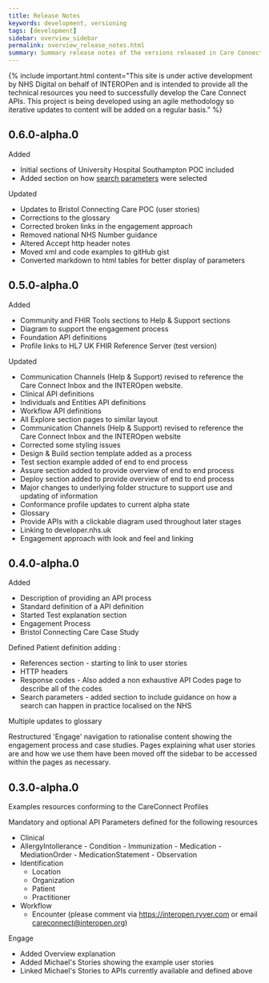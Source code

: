 ```yaml
---
title: Release Notes
keywords: development, versioning
tags: [development]
sidebar: overview_sidebar
permalink: overview_release_notes.html
summary: Summary release notes of the versions released in Care Connect API Implementation Guide
---
```


{% include important.html content="This site is under active development by NHS Digital on behalf of INTEROPen and is intended to provide all the technical resources you need to successfully develop the Care Connect APIs. This project is being developed using an agile methodology so iterative updates to content will be added on a regular basis." %}

## 0.6.0-alpha.0 ##

Added
  - Initial sections of University Hospital Southampton POC included
  - Added section on how [search parameters](search_parameters.html) were selected 

Updated
  - Updates to Bristol Connecting Care POC (user stories)
  - Corrections to the glossary
  - Corrected broken links in the engagement approach
  - Removed national NHS Number guidance
  - Altered Accept http header notes
  - Moved xml and code examples to gitHub gist
  - Converted markdown to html tables for better display of parameters

## 0.5.0-alpha.0 ##

Added
- Community and FHIR Tools sections to Help & Support sections
- Diagram to support the engagement process
- Foundation API definitions
- Profile links to HL7 UK FHIR Reference Server (test version)

Updated
- Communication Channels (Help & Support) revised to reference the Care Connect Inbox and the INTEROpen website.
- Clinical API definitions
- Individuals and Entities API definitions
- Workflow API definitions
- All Explore section pages to similar layout
- Communication Channels (Help & Support) revised to reference the Care Connect Inbox and the INTEROpen website
- Corrected some styling issues
- Design & Build section template added as a process
- Test section example added of end to end process
- Assure section added to provide overview of end to end process
- Deploy section added to provide overview of end to end process
- Major changes to underlying folder structure to support use and updating of information
- Conformance profile updates to current alpha state
- Glossary
- Provide APIs with a clickable diagram used throughout later stages
- Linking to developer.nhs.uk
- Engagement approach with look and feel and linking


## 0.4.0-alpha.0 ##

Added
- Description of providing an API process
- Standard definition of a API definition
- Started Test explanation section
- Engagement Process
- Bristol Connecting Care Case Study

Defined Patient definition adding :
- References section - starting to link to user stories
- HTTP headers
- Response codes - Also added a non exhaustive API Codes page to describe all of the codes
- Search parameters - added section to include guidance on how a search can happen in practice localised on the NHS

Multiple updates to glossary

Restructured 'Engage' navigation to rationalise content showing the engagement process and case studies. Pages explaining what user stories are and how we use them have been moved off the sidebar to be accessed within the pages as necessary.

## 0.3.0-alpha.0 ##

Examples resources conforming to the CareConnect Profiles

Mandatory and optional API Parameters defined for the following resources
  - Clinical    
   - AllergyIntollerance
    - Condition
    - Immunization
    - Medication
    - MediationOrder
    - MedicationStatement
    - Observation
- Identification
    - Location
    - Organization
    - Patient
    - Practitioner
- Workflow
    - Encounter
(please comment via https://interopen.ryver.com or email careconnect@interopen.org)

Engage
- Added Overview explanation
- Added Michael's Stories showing the example user stories
- Linked Michael's Stories to APIs currently available and defined above
